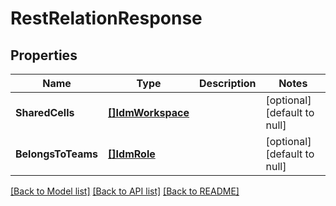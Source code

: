 # RestRelationResponse

## Properties
Name | Type | Description | Notes
------------ | ------------- | ------------- | -------------
**SharedCells** | [**[]IdmWorkspace**](idmWorkspace.md) |  | [optional] [default to null]
**BelongsToTeams** | [**[]IdmRole**](idmRole.md) |  | [optional] [default to null]

[[Back to Model list]](../../README.md#documentation-for-models) [[Back to API list]](../../README.md#documentation-for-api-endpoints) [[Back to README]](../../README.md)


